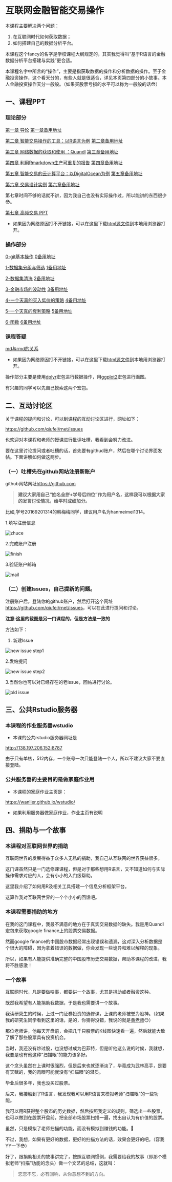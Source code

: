 # 互联网金融智能交易操作

本课程主要解决两个问题：

1. 在互联网时代如何获取数据；
2. 如何搭建自己的数据分析平台。

本课程这个fancy的名字是学校课程大纲规定的，其实我觉得叫“基于R语言的金融数据分析平台搭建与实践”更合适。

本课程名字中所言的“操作”，主要是指获取数据的操作和分析数据的操作。至于金融投资操作，这个看天分的，有些人就是很适合，详见本页第四部分的小故事。本人金融投资操作天分一般般。（如果买股票亏损的水平可以称为一般般的话😳）

## 一、课程PPT

### 理论部分

[第一章 导论](https://rawgit.com/qiufei/rnet/master/PPT/01-intro.html)
[第一章备用地址](http://htmlpreview.github.io/?https://github.com/qiufei/rnet/blob/master/PPT/01-intro.html)

[第二章 智能交易操作的工具：以R语言为例](https://rawgit.com/qiufei/rnet/master/PPT/02-Rtool.html) 
[第二章备用地址](http://htmlpreview.github.io/?https://github.com/qiufei/rnet/blob/master/PPT/02-Rtool.html)

[第三章 网络数据的获取和使用 ：Quandl](https://rawgit.com/qiufei/rnet/master/PPT/03-quandl.html)
[第三章备用地址](http://htmlpreview.github.io/?https://github.com/qiufei/rnet/blob/master/PPT/03-quandl.html)

[第四章 利用Rmarkdown生产可重复的报告](https://rawgit.com/qiufei/rnet/master/PPT/04-report.html)
[第四章备用地址](http://htmlpreview.github.io/?https://github.com/qiufei/rnet/blob/master/PPT/04-report.html)

[第五章 智能交易的云计算平台：以DigitalOcean为例](https://rawgit.com/qiufei/rnet/master/PPT/05-digitalocean.html)
[第五章备用地址](http://htmlpreview.github.io/https://github.com/qiufei/rnet/blob/master/PPT/05-digitalocean.html?)


[第六章 交易设计实例](https://rawgit.com/qiufei/rnet/master/PPT/06-project.html)
[第六章备用地址](http://htmlpreview.github.io/?https://github.com/qiufei/rnet/blob/master/PPT/06-project.html)

第七章时间不够的话就不讲，因为我自己也没有实际操作过，所以能讲的东西很少😳。


[第七章 高频交易 PPT](https://rawgit.com/qiufei/rnet/master/PPT/07-highfrequence.html)


* 如果因为网络原因打不开链接，可以在这里下载[html源文件](https://github.com/qiufei/rnet/tree/master/PPT)到本地用浏览器打开。

### 操作部分

[0-git基本操作](https://rawgit.com/qiufei/rnet/master/operation/0-git基本操作.html)
[0备用地址](http://htmlpreview.github.io/?https://github.com/qiufei/rnet/blob/master/operation/0-git基本操作.html)

[1-数据集分组与筛选](https://rawgit.com/qiufei/rnet/master/operation/1-数据集分组与筛选.html)
[1备用地址](http://htmlpreview.github.io/?https://github.com/qiufei/rnet/blob/master/operation/1-数据集分组与筛选.html)


[2-数据集清洗](https://rawgit.com/qiufei/rnet/master/operation/2-数据集清洗.html)
[2备用地址](http://htmlpreview.github.io/?https://github.com/qiufei/rnet/blob/master/operation/2-数据集清洗.html)


[3-金融市场的波动性](https://rawgit.com/qiufei/rnet/master/operation/3-金融市场的波动性.html)
[3备用地址](http://htmlpreview.github.io/?https://github.com/qiufei/rnet/blob/master/operation/3-金融市场的波动性.html)


[4-一个天真的买入低价的策略](https://rawgit.com/qiufei/rnet/master/operation/4-一个天真的买入低价的策略.html)
[4备用地址](http://htmlpreview.github.io/?https://github.com/qiufei/rnet/blob/master/operation/4-一个天真的买入低价的策略.html)

[5-一个天真的套利策略](https://rawgit.com/qiufei/rnet/master/operation/5-一个天真的套利策略.html)
[5备用地址](http://htmlpreview.github.io/?https://github.com/qiufei/rnet/blob/master/operation/5-一个天真的套利策略.html)

[6-函数](https://rawgit.com/qiufei/rnet/master/operation/6-函数.html)
[6备用地址](http://htmlpreview.github.io/?https://github.com/qiufei/rnet/blob/master/operation/6-函数.html)

### 课程答疑

[md与rmd的关系](http://htmlpreview.github.io/?https://github.com/qiufei/rnet/blob/master/PPT/e1-sly.html)

* 如果因为网络原因打不开链接，可以在这里下载[html源文件](https://github.com/qiufei/rnet/tree/master/operation)到本地用浏览器打开。

操作部分主要是使用[dplyr](https://cran.r-project.org/web/packages/dplyr/)宏包进行数据操作，用[ggplot2](https://cran.r-project.org/web/packages/ggplot2/index.html)宏包进行画图。

有兴趣的同学可以先自己摸索这两个宏包。


## 二、互动讨论区

关于课程的提问和讨论，可以到课程的互动讨论区进行，网址如下：

<https://github.com/qiufei/rnet/issues>

也欢迎对本课程和老师的授课进行批评吐槽，我看到会努力改进。

要在这里讨论提问或者吐槽的话，首先要有githud账户，然后在哪个讨论界面发帖。下面讲解如何做这两步。

### （一）吐槽先在github网站注册新账户

github网站网址<https://github.com>

> **建议大家用自己“姓名全拼+学号后四位”作为用户名，这样我可以根据大家的发言讨论情况，给平时成绩加分。**

比如,学号20169201314的韩梅梅同学，建议用户名为hanmeimei1314。

1.填写注册信息

![zhuce](./pic/github-1.png)

2.完成账户注册

![finish](./pic/github-2.png)

3.验证账户邮箱

![mail](./pic/github-mail.png)


### （二）创建Issues，自己提新的问题。

注册账户后，登陆你的github账户，然后打开这个网址<https://github.com/qiufei/rnet/issues>，可以在此进行提问和讨论。

**注意:这里的截图是另一门课程的，但是方法是一致的**

方法如下：

1. 新建Issue

![new issue step1](./pic/issue-new1.png)

2.发帖提问

![new issue step2](./pic/issue-new2.png)

3.当然你也可以对已经存在的老issue，回帖进行讨论。 

![old issue](./pic/issue-old.png)


## 三、公共Rstudio服务器


### 本课程的作业服务器wstudio

* 本课的公共rstudio服务器网址是

<http://138.197.206.152:8787>

由于只有单核，512内存，一个账号一次只能登陆一个人，所以不建议大家不要直接登陆。


### 公共服务器的主要目的是做家庭作业用

* 本课程的家庭作业主页是：

<https://wanlier.github.io/wstudio/>

* 如果利用服务器做家庭作业，作业主页有说明


## 四、捐助与一个故事


### 本课程对互联网世界的捐助

互联网世界的发展得益于众多人无私的捐助，我自己从互联网的世界获益很多。

这门课虽然只是一门选修课课程，但是对于那些想用R语言，又不知道如何与实际操作需求对应的人，会有小小的入门级帮助。

这里我介绍了如何用R及相关工具搭建一个信息分析框架平台。

这算作我对互联网世界的一个个小小的回馈吧。


### 本课程需要捐助的地方

在我的这门课程中，我最不满意的地方在于真实交易数据的缺失。我是用Quandl宏包来获取google finance上的股票交易数据。

然而google finance的中国股市数据经常出现错误和遗漏，这对深入分析数据是个很大的障碍，因为拿着错误的数据做，你会发现一些诡异和难以解释的现象。

所以，如果有人能提供准确完整的中国股市历史交易数据，帮助本课程的改进，我将不胜感激！


### 一个故事

互联网时代，凡是要做啥事，都要讲一个故事，尤其是捐助或者融资这种。

既然我希望有人能捐助我数据，于是我也需要讲一个故事。

我读研究生的时候，上过一门证券投资的选修课，上课的老师被誉为股神。（如果我的研究生同学看到这里的话，是的，你猜得没错，我说的就是[黄老师](https://qiufei.github.io/it-is-sheer-good-fortune-to-miss-somebody-long-before-they-leave-you/)😏）


那位老师讲，他每天开盘前，会把几千只股票的K线图快速看一遍，然后就能大致了解了那些股票具有投资机会。

当时，我还没有炒过股，也没想过成为巴菲特，但是听他这么说的时候，我就想，我要是也有他这种“扫描眼”的能力该多好。

这个念头虽然在上课时很强烈，但是后来也就逐渐淡了，毕竟成为武林高手，是要有天赋的，我的肉眼可能就没有“扫瞄眼”的潜质。

毕业后很多年，我也没买过股票。

后来，我接触到了R语言，我发现我可以用R语言来模拟老师“扫瞄眼”的一些功能。

我可以用R获得整个股市的历史数据，然后按照我定义的规则，筛选出一些股票，也可以做到在股票开盘前，把全部市场股票扫描一遍，找出自认为有价值的股票。

虽然，只是模拟了老师扫描的功能，而没有模拟到赚钱的功能。🤦

不过，我想，如果有更好的数据，更好的扫描方法的话，效果会更好的吧。（容我YY一下😳）

好了，跟捐助相关的故事讲完了，按照互联网惯例，我需要给我的故事（即那个模拟老师“扫描”功能的念头）做一个文艺的总结，这就叫：

> 恋恋不忘，必有回响，从你意想不到的方向。
